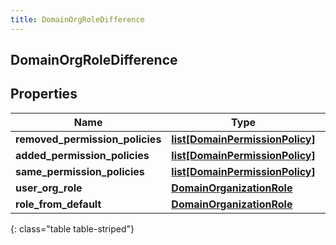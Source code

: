 ```yaml
---
title: DomainOrgRoleDifference
---
```

## DomainOrgRoleDifference

## Properties

|Name | Type | Description | Notes|
|------------ | ------------- | ------------- | -------------|
| **removed_permission_policies** | [**list[DomainPermissionPolicy]**](DomainPermissionPolicy.html) |  | [optional] |
| **added_permission_policies** | [**list[DomainPermissionPolicy]**](DomainPermissionPolicy.html) |  | [optional] |
| **same_permission_policies** | [**list[DomainPermissionPolicy]**](DomainPermissionPolicy.html) |  | [optional] |
| **user_org_role** | [**DomainOrganizationRole**](DomainOrganizationRole.html) |  | [optional] |
| **role_from_default** | [**DomainOrganizationRole**](DomainOrganizationRole.html) |  | [optional] |
{: class="table table-striped"}


